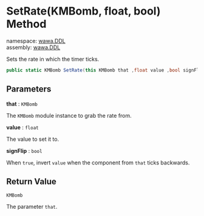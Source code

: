 # SetRate\(KMBomb, float, bool\) Method

namespace: [wawa\.DDL](../../wawa.DDL.md)<br />
assembly: [wawa\.DDL](../../../wawa.DDL.md)

Sets the rate in which the timer ticks\.

```csharp
public static KMBomb SetRate(this KMBomb that ,float value ,bool signFlip = False);
```

## Parameters

__that__ : `KMBomb`

The `KMBomb` module instance to grab the rate from\.

__value__ : `float`

The value to set it to\.

__signFlip__ : `bool`

When `true`, invert `value` when
the component from `that` ticks backwards\.


## Return Value

`KMBomb`

The parameter `that`\.

